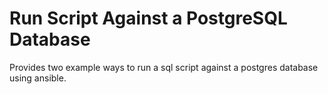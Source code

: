 Run Script Against a PostgreSQL Database
=========

Provides two example ways to run a sql script against a postgres database using ansible.

